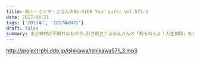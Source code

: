 ```yaml
---
title: 石川・ホンマ・ぶるんのBe-SIDE Your Life! vol.571-3
date: 2017-04-21
tags: ['2017年', '2017年04月']
draft: false
summary: まだ機材が不慣れなもので…引き続き！ぶるんさんの「知らねぇよ！人生相談」をお届け！そして、野球のルールについて…熱く語っております。MIURA
---
```


http://project-phi.ddo.jp/ishikawa/ishikawa571_3.mp3
